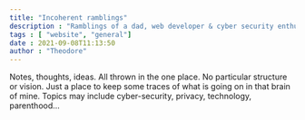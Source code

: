 ```yaml
---
title: "Incoherent ramblings" 
description : "Ramblings of a dad, web developer & cyber security enthusiast." 
tags : [ "website", "general"]
date : 2021-09-08T11:13:50
author : "Theodore" 
---
```


Notes, thoughts, ideas. All thrown in the one place. No particular structure or vision. Just a place to keep some traces of what is going on in that brain of mine. Topics may include cyber-security, privacy, technology, parenthood…
